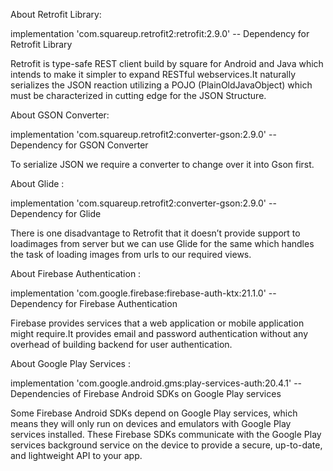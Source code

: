 About Retrofit Library:

implementation 'com.squareup.retrofit2:retrofit:2.9.0' -- Dependency for Retrofit Library

Retrofit is type-safe REST client build by square for Android and Java which intends to make it simpler to expand RESTful webservices.It naturally serializes the JSON reaction utilizing a POJO (PlainOldJavaObject) which must be characterized in cutting edge for the JSON Structure.

About GSON Converter:

implementation 'com.squareup.retrofit2:converter-gson:2.9.0' -- Dependency for GSON Converter

To serialize JSON we require a converter to change over it into Gson first.

About Glide :

implementation 'com.squareup.retrofit2:converter-gson:2.9.0' -- Dependency for Glide

There is one disadvantage to Retrofit that it doesn’t provide support to loadimages from server but we can use Glide for the same which handles the task of loading images from urls to our required views.

About Firebase Authentication :

implementation 'com.google.firebase:firebase-auth-ktx:21.1.0' -- Dependency for Firebase Authentication 

Firebase provides services that a web application or mobile application might require.It provides email and password authentication without any overhead of building backend for user authentication.

About Google Play Services : 

implementation 'com.google.android.gms:play-services-auth:20.4.1' -- Dependencies of Firebase Android SDKs on Google Play services

Some Firebase Android SDKs depend on Google Play services, which means they will only run on devices and emulators with Google Play services installed. These Firebase SDKs communicate with the Google Play services background service on the device to provide a secure, up-to-date, and lightweight API to your app.
